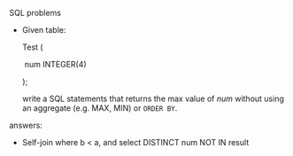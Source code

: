 SQL problems

- Given table:

  Test (

  ​	num INTEGER(4)

  );

  write a SQL statements that returns the max value of *num* without using an aggregate (e.g. MAX, MIN) or `ORDER BY`.









answers:

- Self-join where b < a, and select DISTINCT num NOT IN result